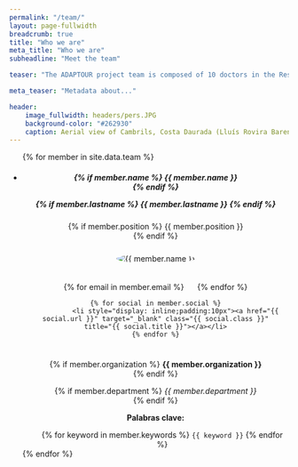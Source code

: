 ```yaml
---
permalink: "/team/"
layout: page-fullwidth
breadcrumb: true
title: "Who we are"
meta_title: "Who we are"
subheadline: "Meet the team"

teaser: "The ADAPTOUR project team is composed of 10 doctors in the Research Team and six doctors, seven doctoral students and one research assistant in the Working Team. The project will be coordinated by a senior and a junior Principal Investigator, both with experience in leading projects and a significant track of international research outputs. Members of the two teams belong to seven different research groups from five different research institutions which have previously collaborated. Fifty per cent of the whole team is composed of geographers (12) but it also includes researchers with background in political science (1), computer science (1), economics (2), sociology (2) and tourism studies (6)." 

meta_teaser: "Metadata about..."

header:
    image_fullwidth: headers/pers.JPG
    background-color: "#262930"
    caption: Aerial view of Cambrils, Costa Daurada (Lluís Rovira Barenys/ revistacambrils.cat)
---
```



<ul class="small-block-grid-1 medium-block-grid-2 large-block-grid-3">


{% for member in site.data.team %}


<li>
<div itemscope itemtype="http://schema.org/Person" style= "text-align: center;">

<h5>
{% if member.name %}
	{{ member.name }}<br>
{% endif %}

{% if member.lastname %}
	{{ member.lastname }}
{% endif %}
</h5>


{% if member.position %}
	{{ member.position }}<br/>
{% endif %}


<!-- click on image will navigate to the personal website -->
<!--<a class="th" href="{{ member.social.first.url }}">-->
<img src="{{ site.urlimg }}/team/{{ member.pic }}" alt="{{ member.name }}" style="padding:10px; border-radius: 50%;">
<!--</a>-->

<!-- social media icons -->
<ul style="padding:10px;text-align: center;list-style-type: none">
	{% for email in member.email %}
              <li style="display: inline;padding:10px"><a href="mailto:{{ email.url }}?subject=[ADAPTOUR] " class="{{ email.class }}" title="{{ email.title }}"></a></li>
	{% endfor %}


	{% for social in member.social %}
              <li style="display: inline;padding:10px"><a href="{{ social.url }}" target="_blank" class="{{ social.class }}" title="{{ social.title }}"></a></li>
	{% endfor %}
</ul><!-- /.inline-list -->


{% if member.organization %}
	<strong>{{ member.organization }}</strong><br/>
{% endif %}

{% if member.department %}
	<i>{{ member.department }}</i><br/>
{% endif %}


<strong>Palabras clave:</strong>
<ul>
{% for keyword in member.keywords %}
	<li style="display:inline"><code class="highlighter-rouge">{{ keyword }}</code></li>
{% endfor %}
</ul>



</div> <!-- http://schema.org/Person -->
</li>
{% endfor %}

